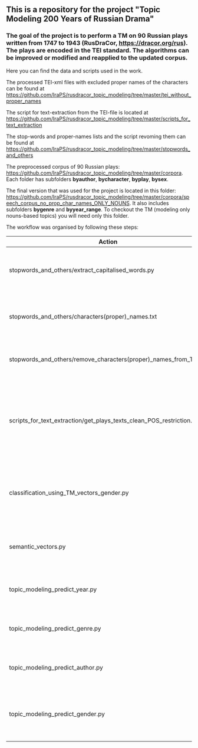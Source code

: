 ## This is a repository for the project "Topic Modeling 200 Years of Russian Drama"

### The goal of the project is to perform a TM on 90 Russian plays written from 1747 to 1943 (RusDraCor, https://dracor.org/rus). The plays are encoded in the TEI standard. The algorithms can be improved or modified and reapplied to the updated corpus.

Here you can find the data and scripts used in the work.

The processed TEI-xml files with excluded proper names of the characters can be found at https://github.com/IraPS/rusdracor_topic_modeling/tree/master/tei_without_proper_names

The script for text-extraction from the TEI-file is located at https://github.com/IraPS/rusdracor_topic_modeling/tree/master/scripts_for_text_extraction

The stop-words and proper-names lists and the script revoming them can be found at https://github.com/IraPS/rusdracor_topic_modeling/tree/master/stopwords_and_others

The preprocessed corpus of 90 Russian plays: https://github.com/IraPS/rusdracor_topic_modeling/tree/master/corpora. Each folder has subfolders **byauthor**, **bycharacter**, **byplay**, **bysex**. 

The final version that was used for the project is located in this folder: https://github.com/IraPS/rusdracor_topic_modeling/tree/master/corpora/speech_corpus_no_prop_char_names_ONLY_NOUNS. It also includes subfolders **bygenre** and **byyear_range**. To checkout the TM (modeling only nouns-based topics) you will need only this folder.

The workflow was organised by following these steps:

| Action          | Description   |
| ------------- |:-------------:|
| stopwords_and_others/extract_capitalised_words.py     | Extracting all capitalised words not in the beginning of a sentence |
| stopwords_and_others/characters(proper)\_names.txt    | Filtering the list to keep only character's proper names      |
| stopwords_and_others/remove_characters(proper)\_names_from_TEI.py | Removing proper names from the TEI documents     |
| scripts_for_text_extraction/get_plays_texts_clean_POS_restriction.py | Extracting characters' speech-texts from the TEI documents with POS restictions (difference options available)|
| classification_using_TM_vectors_gender.py | Trying to choose the best model with a character's gender classificaton task |
| semantic_vectors.py | Choosing the best model by calculating "semdensity" of topics |
| topic_modeling_predict_year.py | Applying the model to spot topics' temporal distribution |
| topic_modeling_predict_genre.py | Applying the model to spot topics' distribution by genre |
| topic_modeling_predict_author.py | Applying the model to spot topics' distribution by author |
| topic_modeling_predict_gender.py | Applying the model to spot topics' distribution by character's gender |

